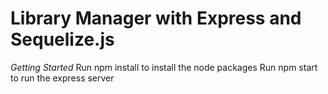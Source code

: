 # Library Manager with Express and Sequelize.js

*Getting Started*
Run npm install to install the node packages
Run npm start to run the express server